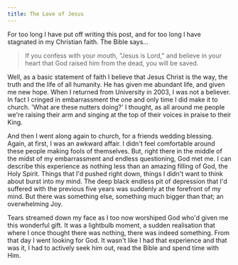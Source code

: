 ```yaml
---
title: The Love of Jesus
---
```

For too long I have put off writing this post, and for too long I have stagnated in my Christian faith. The Bible says...

> If you confess with your mouth, "Jesus is Lord," and believe in your heart that God raised him from the dead, you will be saved.

Well, as a basic statement of faith I believe that Jesus Christ is the way, the truth and the life of all humanity. He has given me abundant life, and given me new hope. When I returned from University in 2003, I was not a believer. In fact I cringed in embarrassment the one and only time I did make it to church. 'What are these nutters doing?' I thought, as all around me people we're raising their arm and singing at the top of their voices in praise to their King. 

And then I went along again to church, for a friends wedding blessing. Again, at first, I was an awkward affair. I didn't feel comfortable around these people making fools of themselves. But, right there in the middle of the midst of my embarrassment and endless questioning, God met me. I can describe this experience as nothing less than an amazing filling of God, the Holy Spirit. Things that I'd pushed right down, things I didn't want to think about burst into my mind. The deep black endless pit of depression that I'd suffered with the previous five years was suddenly at the forefront of my mind. But there was something else, something much bigger than that; an overwhelming Joy. 

Tears streamed down my face as I too now worshiped God who'd given me this wonderful gift. It was a lightbulb moment, a sudden realisation that where I once thought there was nothing, there was indeed something. From that day I went looking for God. It wasn't like I had that experience and that was it, I had to actively seek him out, read the Bible and spend time with Him. 